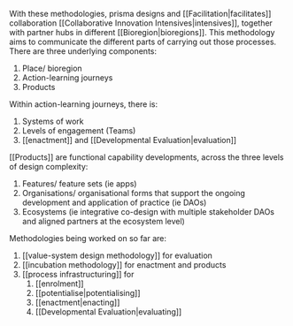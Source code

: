 With these methodologies, prisma designs and [[Facilitation|facilitates]] collaboration [[Collaborative Innovation Intensives|intensives]], together with partner hubs in different [[Bioregion|bioregions]]. This methodology aims to communicate the different parts of carrying out those processes. There are three underlying components:

1. Place/ bioregion
2. Action-learning journeys
3. Products

Within action-learning journeys, there is:

1. Systems of work
2. Levels of engagement (Teams)
3. [[enactment]] and [[Developmental Evaluation|evaluation]]

[[Products]] are functional capability developments, across the three levels of design complexity:

1. Features/ feature sets (ie apps)
2. Organisations/ organisational forms that support the ongoing development and application of practice (ie DAOs)
3. Ecosystems (ie integrative co-design with multiple stakeholder DAOs and aligned partners at the ecosystem level)

Methodologies being worked on so far are:

1. [[value-system design methodology]] for evaluation
2. [[incubation methodology]] for enactment and products
3. [[process infrastructuring]] for
	1. [[enrolment]]
	2. [[potentialise|potentialising]]
	3. [[enactment|enacting]]
	4. [[Developmental Evaluation|evaluating]]
